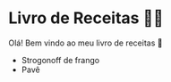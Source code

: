 # Livro de Receitas :man_cook: 

Olá! Bem vindo ao meu livro de receitas :call_me_hand:

- Strogonoff de frango
- Pavê

